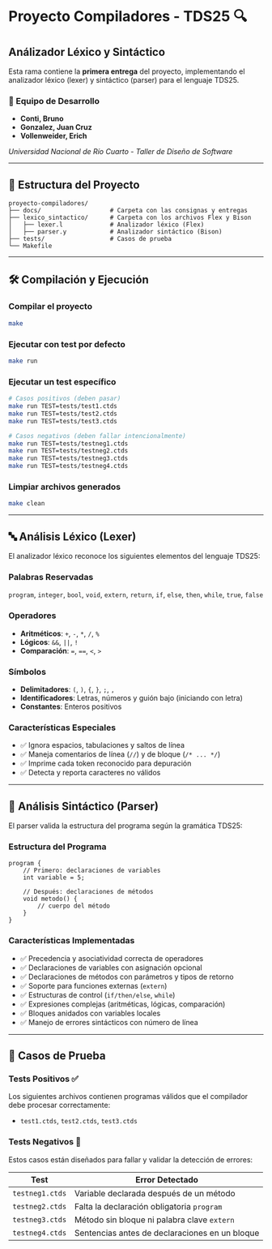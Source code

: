 # Proyecto Compiladores - TDS25 🔍

## Análizador Léxico y Sintáctico

Esta rama contiene la **primera entrega** del proyecto, implementando el analizador léxico (lexer) y sintáctico (parser) para el lenguaje TDS25.

### 👥 Equipo de Desarrollo
- **Conti, Bruno**
- **Gonzalez, Juan Cruz**  
- **Vollenweider, Erich**

*Universidad Nacional de Río Cuarto - Taller de Diseño de Software*

---

## 📁 Estructura del Proyecto

```
proyecto-compiladores/
├── docs/                   # Carpeta con las consignas y entregas
├── lexico_sintactico/      # Carpeta con los archivos Flex y Bison
│   ├── lexer.l             # Analizador léxico (Flex)
│   ├── parser.y            # Analizador sintáctico (Bison)
├── tests/                  # Casos de prueba
└── Makefile
```

---

## 🛠️ Compilación y Ejecución

### Compilar el proyecto
```bash
make
```

### Ejecutar con test por defecto
```bash
make run
```

### Ejecutar un test específico
```bash
# Casos positivos (deben pasar)
make run TEST=tests/test1.ctds
make run TEST=tests/test2.ctds
make run TEST=tests/test3.ctds

# Casos negativos (deben fallar intencionalmente)
make run TEST=tests/testneg1.ctds
make run TEST=tests/testneg2.ctds
make run TEST=tests/testneg3.ctds
make run TEST=tests/testneg4.ctds
```

### Limpiar archivos generados
```bash
make clean
```

---

## 🔤 Análisis Léxico (Lexer)

El analizador léxico reconoce los siguientes elementos del lenguaje TDS25:

### Palabras Reservadas
`program`, `integer`, `bool`, `void`, `extern`, `return`, `if`, `else`, `then`, `while`, `true`, `false`

### Operadores
- **Aritméticos**: `+`, `-`, `*`, `/`, `%`
- **Lógicos**: `&&`, `||`, `!`
- **Comparación**: `=`, `==`, `<`, `>`

### Símbolos
- **Delimitadores**: `(`, `)`, `{`, `}`, `;`, `,`
- **Identificadores**: Letras, números y guión bajo (iniciando con letra)
- **Constantes**: Enteros positivos

### Características Especiales
- ✅ Ignora espacios, tabulaciones y saltos de línea
- ✅ Maneja comentarios de línea (`//`) y de bloque (`/* ... */`)
- ✅ Imprime cada token reconocido para depuración
- ✅ Detecta y reporta caracteres no válidos

---

## 📝 Análisis Sintáctico (Parser)

El parser valida la estructura del programa según la gramática TDS25:

### Estructura del Programa
```
program {
    // Primero: declaraciones de variables
    int variable = 5;
    
    // Después: declaraciones de métodos
    void metodo() {
        // cuerpo del método
    }
}
```

### Características Implementadas
- ✅ Precedencia y asociatividad correcta de operadores
- ✅ Declaraciones de variables con asignación opcional
- ✅ Declaraciones de métodos con parámetros y tipos de retorno
- ✅ Soporte para funciones externas (`extern`)
- ✅ Estructuras de control (`if/then/else`, `while`)
- ✅ Expresiones complejas (aritméticas, lógicas, comparación)
- ✅ Bloques anidados con variables locales
- ✅ Manejo de errores sintácticos con número de línea

---

## 🧪 Casos de Prueba

### Tests Positivos ✅
Los siguientes archivos contienen programas válidos que el compilador debe procesar correctamente:
- `test1.ctds`, `test2.ctds`, `test3.ctds`

### Tests Negativos 🔴
Estos casos están diseñados para fallar y validar la detección de errores:

| Test | Error Detectado |
|------|-----------------|
| `testneg1.ctds` | Variable declarada después de un método |
| `testneg2.ctds` | Falta la declaración obligatoria `program` |
| `testneg3.ctds` | Método sin bloque ni palabra clave `extern` |
| `testneg4.ctds` | Sentencias antes de declaraciones en un bloque |
